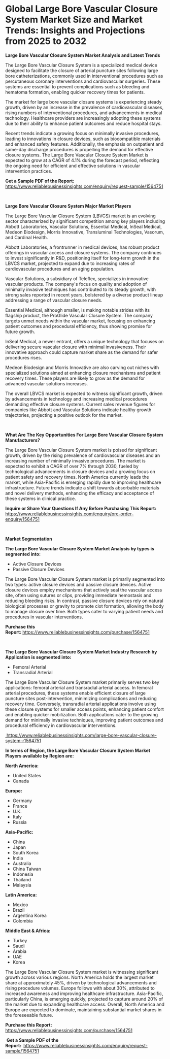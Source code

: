 <p><h1>Global Large Bore Vascular Closure System Market Size and Market Trends: Insights and Projections from 2025 to 2032</h1></p><p><strong>Large Bore Vascular Closure System Market Analysis and Latest Trends</strong></p>
<p><p>The Large Bore Vascular Closure System is a specialized medical device designed to facilitate the closure of arterial puncture sites following large bore catheterizations, commonly used in interventional procedures such as percutaneous coronary interventions and cardiovascular surgeries. These systems are essential to prevent complications such as bleeding and hematoma formation, enabling quicker recovery times for patients.</p><p>The market for large bore vascular closure systems is experiencing steady growth, driven by an increase in the prevalence of cardiovascular diseases, rising numbers of interventional procedures, and advancements in medical technology. Healthcare providers are increasingly adopting these systems due to their ability to enhance patient outcomes and reduce hospital stays.</p><p>Recent trends indicate a growing focus on minimally invasive procedures, leading to innovations in closure devices, such as biocompatible materials and enhanced safety features. Additionally, the emphasis on outpatient and same-day discharge procedures is propelling the demand for effective closure systems. The Large Bore Vascular Closure System Market is expected to grow at a CAGR of 4.1% during the forecast period, reflecting the ongoing need for efficient and effective solutions in vascular intervention practices.</p></p>
<p><strong>Get a Sample PDF of the Report:&nbsp;</strong> <a href="https://www.reliablebusinessinsights.com/enquiry/request-sample/1564751?utm_campaign=3177&utm_medium=2&utm_source=Github&utm_content=ia&utm_term=14042025&utm_id=large-bore-vascular-closure-system">https://www.reliablebusinessinsights.com/enquiry/request-sample/1564751</a></p>
<p>&nbsp;</p>
<p><strong>Large Bore Vascular Closure System Major Market Players</strong></p>
<p><p>The Large Bore Vascular Closure System (LBVCS) market is an evolving sector characterized by significant competition among key players including Abbott Laboratories, Vascular Solutions, Essential Medical, InSeal Medical, Medeon Biodesign, Morris Innovative, Transluminal Technologies, Vasorum, and Cardinal Health.</p><p>Abbott Laboratories, a frontrunner in medical devices, has robust product offerings in vascular access and closure systems. The company continues to invest significantly in R&D, positioning itself for long-term growth in the LBVCS market, projected to expand due to increasing rates of cardiovascular procedures and an aging population.</p><p>Vascular Solutions, a subsidiary of Teleflex, specializes in innovative vascular products. The company's focus on quality and adoption of minimally invasive techniques has contributed to its steady growth, with strong sales reported in recent years, bolstered by a diverse product lineup addressing a range of vascular closure needs.</p><p>Essential Medical, although smaller, is making notable strides with its flagship product, the ProGlide Vascular Closure System. The company targets unmet needs within the vascular market, focusing on enhancing patient outcomes and procedural efficiency, thus showing promise for future growth.</p><p>InSeal Medical, a newer entrant, offers a unique technology that focuses on delivering secure vascular closure with minimal invasiveness. Their innovative approach could capture market share as the demand for safer procedures rises.</p><p>Medeon Biodesign and Morris Innovative are also carving out niches with specialized solutions aimed at enhancing closure mechanisms and patient recovery times. These players are likely to grow as the demand for advanced vascular solutions increases.</p><p>The overall LBVCS market is expected to witness significant growth, driven by advancements in technology and increasing medical procedures demanding effective closure systems. Current sales revenue figures for companies like Abbott and Vascular Solutions indicate healthy growth trajectories, projecting a positive outlook for the market.</p></p>
<p>&nbsp;</p>
<p><strong>What Are The Key Opportunities For Large Bore Vascular Closure System Manufacturers?</strong></p>
<p><p>The Large Bore Vascular Closure System market is poised for significant growth, driven by the rising prevalence of cardiovascular diseases and an increasing number of minimally invasive procedures. The market is expected to exhibit a CAGR of over 7% through 2030, fueled by technological advancements in closure devices and a growing focus on patient safety and recovery times. North America currently leads the market, while Asia-Pacific is emerging rapidly due to improving healthcare infrastructure. Future trends indicate a shift towards absorbable materials and novel delivery methods, enhancing the efficacy and acceptance of these systems in clinical practice.</p></p>
<p><strong>Inquire or Share Your Questions If Any Before Purchasing This Report:</strong> <a href="https://www.reliablebusinessinsights.com/enquiry/pre-order-enquiry/1564751?utm_campaign=3177&utm_medium=2&utm_source=Github&utm_content=ia&utm_term=14042025&utm_id=large-bore-vascular-closure-system">https://www.reliablebusinessinsights.com/enquiry/pre-order-enquiry/1564751</a></p>
<p>&nbsp;</p>
<p><strong>Market Segmentation</strong></p>
<p><strong>The Large Bore Vascular Closure System Market Analysis by types is segmented into:</strong></p>
<p><ul><li>Active Closure Devices</li><li>Passive Closure Devices</li></ul></p>
<p><p>The Large Bore Vascular Closure System market is primarily segmented into two types: active closure devices and passive closure devices. Active closure devices employ mechanisms that actively seal the vascular access site, often using sutures or clips, providing immediate hemostasis and reducing bleeding risks. In contrast, passive closure devices rely on natural biological processes or gravity to promote clot formation, allowing the body to manage closure over time. Both types cater to varying patient needs and procedures in vascular interventions.</p></p>
<p><strong>Purchase this Report:&nbsp;</strong><a href="https://www.reliablebusinessinsights.com/purchase/1564751?utm_campaign=3177&utm_medium=2&utm_source=Github&utm_content=ia&utm_term=14042025&utm_id=large-bore-vascular-closure-system">https://www.reliablebusinessinsights.com/purchase/1564751</a></p>
<p>&nbsp;</p>
<p><strong>The Large Bore Vascular Closure System Market Industry Research by Application is segmented into:</strong></p>
<p><ul><li>Femoral Arterial</li><li>Transradial Arterial</li></ul></p>
<p><p>The Large Bore Vascular Closure System market primarily serves two key applications: femoral arterial and transradial arterial access. In femoral arterial procedures, these systems enable efficient closure of large puncture sites post-intervention, minimizing complications and reducing recovery time. Conversely, transradial arterial applications involve using these closure systems for smaller access points, enhancing patient comfort and enabling quicker mobilization. Both applications cater to the growing demand for minimally invasive techniques, improving patient outcomes and procedural efficiency in cardiovascular interventions.</p></p>
<p><a href="https://www.reliablebusinessinsights.com/large-bore-vascular-closure-system-r1564751?utm_campaign=3177&utm_medium=2&utm_source=Github&utm_content=ia&utm_term=14042025&utm_id=large-bore-vascular-closure-system">&nbsp;https://www.reliablebusinessinsights.com/large-bore-vascular-closure-system-r1564751</a></p>
<p><strong>In terms of Region, the Large Bore Vascular Closure System Market Players available by Region are:</strong></p>
<p>
    <p> <strong> North America: </strong>
        <ul>
            <li>United States</li>
            <li>Canada</li>
        </ul>
        </p> 
    <p> <strong> Europe: </strong>
        <ul>
            <li>Germany</li>
            <li>France</li>
            <li>U.K.</li>
            <li>Italy</li>
            <li>Russia</li>
        </ul>
        </p> 
    <p> <strong> Asia-Pacific: </strong>
        <ul>
            <li>China</li>
            <li>Japan</li>
            <li>South Korea</li>
            <li>India</li>
            <li>Australia</li>
            <li>China Taiwan</li>
            <li>Indonesia</li>
            <li>Thailand</li>
            <li>Malaysia</li>
        </ul>
        </p> 
    <p> <strong> Latin America: </strong>
        <ul>
            <li>Mexico</li>
            <li>Brazil</li>
            <li>Argentina Korea</li>
            <li>Colombia</li>
        </ul>
        </p> 
    <p> <strong> Middle East & Africa: </strong>
        <ul>
            <li>Turkey</li>
            <li>Saudi</li>
            <li>Arabia</li>
            <li>UAE</li>
            <li>Korea</li>
        </ul>
    </p>
    </p>
<p><p>The Large Bore Vascular Closure System market is witnessing significant growth across various regions. North America holds the largest market share at approximately 45%, driven by technological advancements and rising procedure volumes. Europe follows with about 30%, attributed to increased awareness and improving healthcare infrastructure. Asia-Pacific, particularly China, is emerging quickly, projected to capture around 20% of the market due to expanding healthcare access. Overall, North America and Europe are expected to dominate, maintaining substantial market shares in the foreseeable future.</p></p>
<p><strong>Purchase this Report: </strong><a href="https://www.reliablebusinessinsights.com/purchase/1564751?utm_campaign=3177&utm_medium=2&utm_source=Github&utm_content=ia&utm_term=14042025&utm_id=large-bore-vascular-closure-system">https://www.reliablebusinessinsights.com/purchase/1564751</a></p>
<p>&nbsp;<strong>Get a Sample PDF of the Report:&nbsp;&nbsp;</strong><a href="https://www.reliablebusinessinsights.com/enquiry/request-sample/1564751?utm_campaign=3177&utm_medium=2&utm_source=Github&utm_content=ia&utm_term=14042025&utm_id=large-bore-vascular-closure-system">https://www.reliablebusinessinsights.com/enquiry/request-sample/1564751</a></p>
<p><strong></strong></p>
<p><p></p><p></p><p></p></p>